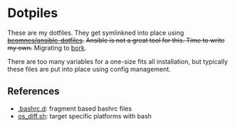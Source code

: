# Dotpiles

These are my dotfiles.  They get symlinkned into place using ~~[bcomnes/ansible-dotfiles](https://github.com/bcomnes/ansible-dotfiles).~~  ~~Ansible is not a great tool for this.  Time to write my own.~~ Migrating to [bork](https://github.com/mattly/bork).

There are too many variables for a one-size fits all installation, but typically these files are put into place using config management.

## References

- [.bashrc.d](https://gist.github.com/bcomnes/5053fca2d7be573c0abd): fragment based bashrc files
- [os_diff.sh](https://gist.github.com/bcomnes/13711d12237e866de5ca): target specific platforms with bash


